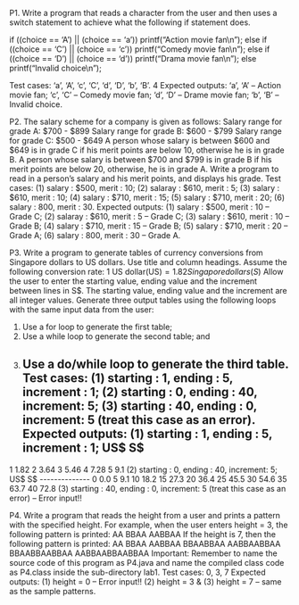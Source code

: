 P1. Write a program that reads a character from the user and then uses a switch statement to achieve what
the following if statement does.

if  ((choice == ‘A’)  || (choice == ‘a’))
  printf(“Action movie fan\n”);
             else if  ((choice == ‘C’)  || (choice == ‘c’))
                    printf(“Comedy movie fan\n”);
             else if  ((choice == ‘D’)  || (choice == ‘d’))
                    printf(“Drama movie fan\n”);
             else
                    printf(“Invalid choice\n”);
                    
Test cases: ‘a’, ‘A’, ‘c’, ‘C’, ‘d’, ‘D’, ‘b’, ‘B’. 4
Expected outputs: ‘a’, ‘A’ – Action movie fan; ‘c’, ‘C’ – Comedy movie fan; ‘d’, ‘D’ – Drame movie fan; ‘b’, ‘B’ – Invalid choice.

P2. The salary scheme for a company is given as follows:
Salary range for grade A: $700 - $899 Salary range for grade B: $600 - $799 Salary range for grade C: $500 - $649
A person whose salary is between $600 and $649 is in grade C if his merit points are below 10, otherwise he is in grade B. A person whose salary is between $700 and $799 is in grade B if his merit points are below 20, otherwise, he is in grade A. Write a program to read in a person’s salary and his merit points, and displays his grade.
Test cases: (1) salary : $500, merit : 10; (2) salaray : $610, merit : 5; (3) salary : $610, merit : 10; (4) salary : $710, merit : 15; (5) salary : $710, merit : 20; (6) salary : 800, merit : 30.
Expected outputs: (1) salary : $500, merit : 10 – Grade C; (2) salaray : $610, merit : 5 – Grade C; (3) salary : $610, merit : 10 – Grade B; (4) salary : $710, merit : 15 – Grade B; (5) salary : $710, merit : 20 – Grade A; (6) salary : 800, merit : 30 – Grade A.

P3. Write a program to generate tables of currency conversions from Singapore dollars to US dollars. Use title and column headings. Assume the following conversion rate:
1 US dollar(US$) = 1.82 Singapore dollars (S$)
Allow the user to enter the starting value, ending value and the increment between lines in S$. The starting value, ending value and the increment are all integer values. Generate three output tables using the following loops with the same input data from the user:
1. Use a for loop to generate the first table;
2. Use a while loop to generate the second table; and
3. Use a do/while loop to generate the third table.
Test cases: (1) starting : 1, ending : 5, increment : 1; (2) starting : 0, ending : 40, increment: 5; (3)
starting : 40, ending : 0, increment: 5 (treat this case as an error).
Expected outputs:
(1) starting : 1, ending : 5, increment : 1;
      US$         S$
      --------------
1 1.82
2 3.64
3 5.46
4 7.28
5 9.1
(2) starting : 0, ending : 40, increment: 5;
         US$      S$
         --------------
         0        0.0
         5        9.1
         10       18.2
         15       27.3
         20       36.4
         25       45.5
         30       54.6
         35       63.7
         40       72.8
(3) starting : 40, ending : 0, increment: 5 (treat this case as an error) – Error input!!

P4. Write a program that reads the height from a user and prints a pattern with the specified height. For example, when the user enters height = 3, the following pattern is printed:
AA BBAA AABBAA
If the height is 7, then the following pattern is printed:
AA
BBAA
AABBAA BBAABBAA AABBAABBAA BBAABBAABBAA AABBAABBAABBAA
Important: Remember to name the source code of this program as P4.java and name the compiled class code as P4.class inside the sub-directory lab1.
Test cases: 0, 3, 7
Expected outputs: (1) height = 0 – Error input!! (2) height = 3 & (3) height = 7 – same as the sample patterns.

